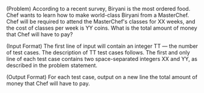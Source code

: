 (Problem)
According to a recent survey, Biryani is the most ordered food. Chef wants to learn how to make world-class Biryani from a MasterChef. Chef will be required to attend the MasterChef's classes for XX weeks, and the cost of classes per week is YY coins. What is the total amount of money that Chef will have to pay?

(Input Format)
The first line of input will contain an integer TT — the number of test cases. The description of TT test cases follows.
The first and only line of each test case contains two space-separated integers XX and YY, as described in the problem statement.

(Output Format)
For each test case, output on a new line the total amount of money that Chef will have to pay.
